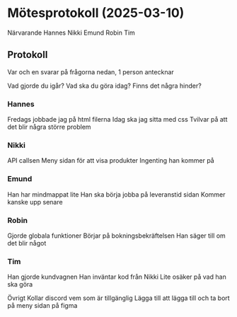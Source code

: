 # Mötesprotokoll (2025-03-10)

Närvarande
Hannes
Nikki
Emund
Robin
Tim

## Protokoll
Var och en svarar på frågorna nedan, 1 person antecknar

Vad gjorde du igår?
Vad ska du göra idag?
Finns det några hinder?

### Hannes
Fredags jobbade jag på html filerna
Idag ska jag sitta med css
Tvilvar på att det blir några större problem

### Nikki
API callsen
Meny sidan för att visa produkter
Ingenting han kommer på

### Emund
Han har mindmappat lite
Han ska börja jobba på leveranstid sidan
Kommer kanske upp senare

### Robin
Gjorde globala funktioner
Börjar på bokningsbekräftelsen
Han säger till om det blir något

### Tim
Han gjorde kundvagnen
Han inväntar kod från Nikki
Lite osäker på vad han ska göra

Övrigt
Kollar discord vem som är tillgänglig
Lägga till att lägga till och ta bort på meny sidan på figma
